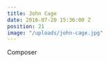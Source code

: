 ```yaml
---
title: John Cage
date: 2016-07-20 15:36:00 Z
position: 21
image: "/uploads/john-cage.jpg"
---
```


Composer
